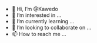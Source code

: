 - 👋 Hi, I’m @Kawedo
- 👀 I’m interested in ...
- 🌱 I’m currently learning ...
- 💞️ I’m looking to collaborate on ...
- 📫 How to reach me ...

<!---
Kawedo/Kawedo is a ✨ special ✨ repository because its `README.md` (this file) appears on your GitHub profile.
You can click the Preview link to take a look at your changes.
--->

